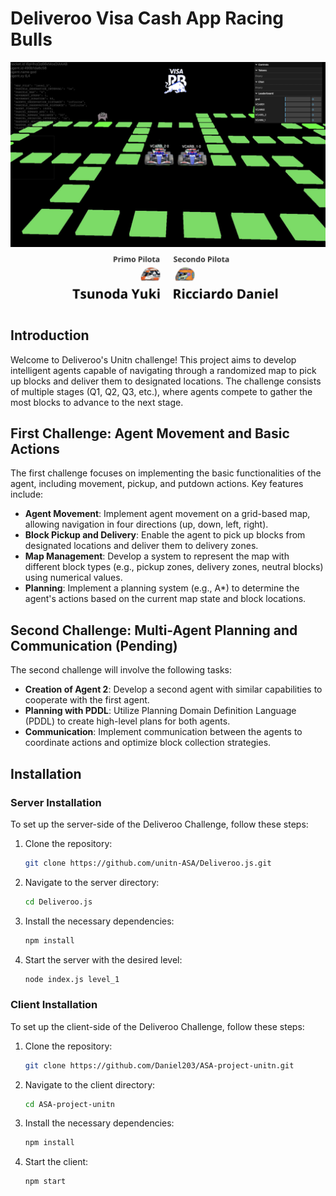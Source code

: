 # Deliveroo Visa Cash App Racing Bulls

![Game Image](images/Game.jpg)
![Drivers Image](images/Drivers.png)


## Introduction
Welcome to Deliveroo's Unitn challenge! This project aims to develop intelligent agents capable of navigating through a randomized map to pick up blocks and deliver them to designated locations. The challenge consists of multiple stages (Q1, Q2, Q3, etc.), where agents compete to gather the most blocks to advance to the next stage.

## First Challenge: Agent Movement and Basic Actions
The first challenge focuses on implementing the basic functionalities of the agent, including movement, pickup, and putdown actions. Key features include:

- **Agent Movement**: Implement agent movement on a grid-based map, allowing navigation in four directions (up, down, left, right).
- **Block Pickup and Delivery**: Enable the agent to pick up blocks from designated locations and deliver them to delivery zones.
- **Map Management**: Develop a system to represent the map with different block types (e.g., pickup zones, delivery zones, neutral blocks) using numerical values.
- **Planning**: Implement a planning system (e.g., A*) to determine the agent's actions based on the current map state and block locations.

## Second Challenge: Multi-Agent Planning and Communication (Pending)
The second challenge will involve the following tasks:

- **Creation of Agent 2**: Develop a second agent with similar capabilities to cooperate with the first agent.
- **Planning with PDDL**: Utilize Planning Domain Definition Language (PDDL) to create high-level plans for both agents.
- **Communication**: Implement communication between the agents to coordinate actions and optimize block collection strategies.

## Installation

### Server Installation
To set up the server-side of the Deliveroo Challenge, follow these steps:

1. Clone the repository:
    ```bash
    git clone https://github.com/unitn-ASA/Deliveroo.js.git
    ```
2. Navigate to the server directory:
    ```bash
    cd Deliveroo.js
    ```
3. Install the necessary dependencies:
    ```bash
    npm install
    ```
4. Start the server with the desired level:
    ```bash
    node index.js level_1
    ```

### Client Installation
To set up the client-side of the Deliveroo Challenge, follow these steps:

1. Clone the repository:
    ```bash
    git clone https://github.com/Daniel203/ASA-project-unitn.git
    ```
2. Navigate to the client directory:
    ```bash
    cd ASA-project-unitn
    ```
3. Install the necessary dependencies:
    ```bash
    npm install
    ```
4. Start the client:
    ```bash
    npm start
    ```

